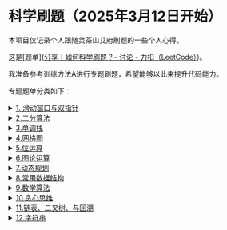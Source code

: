 # 科学刷题（2025年3月12日开始）

本项目仅记录个人跟随灵茶山艾府刷题的一些个人心得。

这是[题单]([分享｜如何科学刷题？- 讨论 - 力扣（LeetCode）](https://leetcode.cn/discuss/post/3141566/ru-he-ke-xue-shua-ti-by-endlesscheng-q3yd/))。

我准备参考训练方法A进行专题刷题，希望能够以此来提升代码能力。

专题题单分类如下：
<details>
  <summary><a href="https://leetcode.cn/discuss/post/0viNMK/" target="_blank">1. 滑动窗口与双指针</a></summary>
<ul>
 <ul>
  <li>
    <details>
      <summary>1. 定长</summary>
      <ul>
        <li><input type="checkbox" checked> <a href="./Sliding window with double pointer/fixed_length_primary.md">1.1 定长滑动窗口（基础题）</a></li>
        <li><input type="checkbox"> <a href="./Sliding window with double pointer/fixed_length_advanced.md">1.2 定长滑动窗口（进阶题）</a></li>
          <li><input type="checkbox"> <a href="./Sliding window with double pointer/fixed_length_other.md">1.3 定长滑动窗口（选做题）</a></li>
      </ul>
    </details>
  </li>
  <li>
    <details>
      <summary>2. 不定长滑动窗口</summary>
      <ul>
        <li>
          <details>
            <summary>2.1 求最长/最大</summary>
            <ul>
              <li><input type="checkbox"checked> <a href="./Sliding window with double pointer/variable_length_max_primary.md">2.1.1 求最长/最大（基础）</a></li>
              <li><input type="checkbox"> <a href="./Sliding window with double pointer/variable_length_max_advanced.md">2.1.2 求最长/最大（进阶）</a></li>
            </ul>
          </details>
        </li>
           <li><input type="checkbox"checked> <a href="./Sliding window with double pointer/variable_length_min.md">2.2求最短/最小</a></li>
        <li>
          <details>
            <summary>2.3 求子数组个数</summary>
            <ul>
              <li><input type="checkbox"checked> <a href="./Sliding window with double pointer/variable_length_count_longer_valid.md">2.3.1 越长越合法</a></li>
              <li><input type="checkbox"checked> <a href="./Sliding window with double pointer/variable_length_count_shorter_valid.md">2.3.2 越短越合法</a></li>
              <li><input type="checkbox"checked> <a href="./Sliding window with double pointer/variable_length_count_exact.md">2.3.3 恰好型滑动窗口</a></li>
            </ul>
          </details>
        </li>
        <li><input type="checkbox"> <a href="./Sliding window with double pointer/variable_length_other.md">2.4 其他（选做）</a></li>
      </ul>
    </details>
  </li>
  <li>
    <details>
      <summary>3. 单序列双指针</summary>
      <ul>
        <li><input type="checkbox"> <a href="./Sliding window with double pointer/single_sequence_opposite.md">3.1 相向双指针</a></li>
        <li><input type="checkbox"> <a href="./Sliding window with double pointer/single_sequence_same_direction.md">3.2 同向双指针</a></li>
        <li><input type="checkbox"> <a href="./Sliding window with double pointer/single_sequence_back_to_back.md">3.3 背向双指针</a></li>
        <li><input type="checkbox"> <a href="./Sliding window with double pointer/single_sequence_in_place.md">3.4 原地修改</a></li>
      </ul>
    </details>
  </li>
  <li>
    <details>
      <summary>4. 双序列双指针</summary>
      <ul>
        <li><input type="checkbox"> <a href="./Sliding window with double pointer/double_sequence_basic.md">4.1 双指针</a></li>
        <li>
          <details>
            <summary>4.2 判断子序列</summary>
            <ul>
              <li><input type="checkbox"> <a href="./Sliding window with double pointer/subsequence_basic.md">4.2.1 判断子序列（基础）</a></li>
              <li><input type="checkbox"> <a href="./Sliding window with double pointer/subsequence_advanced.md">4.2.2 判断子序列（进阶）</a></li>
            </ul>
          </details>
        </li>
      </ul>
    </details>
  </li>
  <li><input type="checkbox"> <a href="./Sliding window with double pointer/three_pointers.md">5. 三指针</a></li>
  <li><input type="checkbox"> <a href="./Sliding window with double pointer/group_loop.md">6. 分组循环</a></li>
</ul>
</ul>
</details>

<details>
  <summary>
    <a href="https://leetcode.cn/discuss/post/3579164/ti-dan-er-fen-suan-fa-er-fen-da-an-zui-x-3rqn/" target="_blank">2.二分算法</a>
  </summary>
  <ul>
  <li>
    <details>
      <summary>1. 二分查找</summary>
      <ul>
        <li><input type="checkbox"> <a href="./Binary algorithm/binary_search_primary.md">1.1 二分查找（基础题）</a></li>
        <li><input type="checkbox"> <a href="./Binary algorithm/binary_search_advanced.md">1.2 二分查找（进阶题）</a></li>
      </ul>
    </details>
  </li>
  <li>
    <details>
      <summary>2. 二分答案</summary>
      <ul>
        <li><input type="checkbox"> <a href="./Binary algorithm/binary_answer_min.md">2.1 求最小</a></li>
        <li><input type="checkbox"> <a href="./Binary algorithm/binary_answer_max.md">2.2 求最大</a></li>
        <li><input type="checkbox"> <a href="./Binary algorithm/binary_answer_indirect.md">2.3 二分间接值</a></li>
        <li><input type="checkbox"> <a href="./Binary algorithm/binary_answer_minimize_max.md">2.4 最小化最大值</a></li>
        <li><input type="checkbox"> <a href="./Binary algorithm/binary_answer_maximize_min.md">2.5 最大化最小值</a></li>
        <li><input type="checkbox"> <a href="./Binary algorithm/binary_answer_kth.md">2.6 第K小/大</a></li>
      </ul>
    </details>
  </li>
  <li><input type="checkbox"> <a href="./Binary algorithm/other.md">3. 其他</a></li>
</ul>
</details>

<details>
  <summary>
    <a href="https://leetcode.cn/discuss/post/9oZFK9/" target="_blank">3.单调栈</a>
  </summary>
<ul>
  <li><input type="checkbox"> <a href="./Monotone stack/monotone_stack_primary.md">1. 单调栈（基础）</a></li>
  <li><input type="checkbox"> <a href="./Monotone stack/monotone_stack_advanced.md">2. 单调栈（进阶）</a></li>
  <li><input type="checkbox"> <a href="./Monotone stack/rectangle.md">3. 矩形</a></li>
  <li><input type="checkbox"> <a href="./Monotone stack/contribution.md">4. 贡献法</a></li>
  <li><input type="checkbox"> <a href="./Monotone stack/min_lexicographical_order.md">5. 最小字典序</a></li>
</ul>
</details>


<details>
  <summary>
    <a href="https://leetcode.cn/discuss/post/YiXPXW/" target="_blank">4.网格图</a>
  </summary>
<ul>
  <li><input type="checkbox"> <a href="./Gird chart/grid_dfs.md">1. 网格图DFS</a></li>
  <li><input type="checkbox"> <a href="./Gird chart/grid_bfs.md">2. 网格图BFS</a></li>
  <li><input type="checkbox"> <a href="./Gird chart/grid_01_bfs.md">3. 网格图 0-1 BFS</a></li>
  <li><input type="checkbox"> <a href="./Gird chart/grid_dijkstra.md">4. 网格图 Dijkstra</a></li>
  <li><input type="checkbox"> <a href="./Gird chart/grid_comprehensive.md">5. 综合应用</a></li>
</ul>
</details>

<details>
  <summary>
    <a href="https://leetcode.cn/discuss/post/dHn9Vk/" target="_blank">5.位运算</a>
  </summary>
<ul>
  <li><input type="checkbox"> <a href="./bit operation/bit_basic.md">1. 位运算基础题</a></li>
  <li><input type="checkbox"> <a href="./bit operation/xor_properties.md">2. 异或（XOR）的性质</a></li>
  <li><input type="checkbox"> <a href="./bit operation/and_or_properties.md">3. 与或（AND/OR）的性质</a></li>
  <li><input type="checkbox"> <a href="./bit operation/bit_decomposition.md">4. 拆位 / 贡献法</a></li>
  <li><input type="checkbox"> <a href="./bit operation/trial_fill.md">5. 试填法</a></li>
  <li><input type="checkbox"> <a href="./bit operation/identities.md">6. 恒等式</a></li>
  <li><input type="checkbox"> <a href="./bit operation/thinking_problems.md">7. 思维题</a></li>
  <li><input type="checkbox"> <a href="./bit operation/other.md">8. 其他</a></li>
</ul>
</details>

<details>
  <summary>
    <a href="https://leetcode.cn/discuss/post/01LUak/" target="_blank">6.图论运算</a>
  </summary>
<ul>
  <li>
    <details>
      <summary>1. 基础遍历</summary>
      <ul>
        <li><input type="checkbox"> <a href="./graph-theoretical algorithm/dfs_basic.md">1.1 DFS基础</a></li>
        <li><input type="checkbox"> <a href="./graph-theoretical algorithm/bfs_basic.md">1.2 BFS基础</a></li>
      </ul>
    </details>
  </li>
  <li>
    <details>
      <summary>2. 拓扑排序</summary>
      <ul>
        <li><input type="checkbox"> <a href="./graph-theoretical algorithm/topological_sort.md">2.1 拓扑排序</a></li>
        <li><input type="checkbox"> <a href="./graph-theoretical algorithm/topological_dp.md">2.2 在拓扑上DP</a></li>
        <li><input type="checkbox"> <a href="./graph-theoretical algorithm/base_ring_tree.md">2.3 基环树</a></li>
      </ul>
    </details>
  </li>
  <li>
    <details>
      <summary>3. 最短树</summary>
      <ul>
        <li><input type="checkbox"> <a href="./graph-theoretical algorithm/dijkstra.md">3.1 单源最短路：Dijkstra 算法</a></li>
        <li><input type="checkbox"> <a href="./graph-theoretical algorithm/floyd.md">3.2 全源最短路：Floyd 算法</a></li>
      </ul>
    </details>
  </li>
  <li><input type="checkbox"> <a href="./graph-theoretical algorithm/minimum_spanning_tree.md">4. 最小生成树</a></li>
  <li><input type="checkbox"> <a href="./graph-theoretical algorithm/euler_path.md">5. 欧拉路径/欧拉回路</a></li>
  <li><input type="checkbox"> <a href="./graph-theoretical algorithm/strongly_connected_components.md">6. 强连通分量/双连通分量</a></li>
  <li><input type="checkbox"> <a href="./graph-theoretical algorithm/bipartite_graph_coloring.md">7. 二分图染色</a></li>
  <li><input type="checkbox"> <a href="./graph-theoretical algorithm/network_flow.md">8. 网络流</a></li>
  <li><input type="checkbox"> <a href="./graph-theoretical algorithm/other.md">9. 其他</a></li>
</ul>
</details>

<details>
  <summary>
    <a href="https://leetcode.cn/discuss/post/tXLS3i/" target="_blank">7.动态规划</a>
  </summary>
<ul>
  <li>
    <details>
      <summary>1. 入门dp</summary>
      <ul>
        <li><input type="checkbox"> <a href="./Dynamic programming/climbing_stairs.md">1.1 爬楼梯</a></li>
        <li><input type="checkbox"> <a href="./Dynamic programming/house_robber.md">1.2 打家劫舍</a></li>
        <li><input type="checkbox"> <a href="./Dynamic programming/maximum_subarray.md">1.3 最大子数组和</a></li>
      </ul>
    </details>
  </li>
  <li>
    <details>
      <summary>2. 网格图dp</summary>
      <ul>
        <li><input type="checkbox"> <a href="./Dynamic programming/grid_dp_basic.md">2.1 基础</a></li>
        <li><input type="checkbox"> <a href="./Dynamic programming/grid_dp_advanced.md">2.2 进阶</a></li>
      </ul>
    </details>
  </li>
  <li>
    <details>
      <summary>3. 背包</summary>
      <ul>
        <li><input type="checkbox"> <a href="./Dynamic programming/01_knapsack.md">3.1 0-1背包</a></li>
        <li><input type="checkbox"> <a href="./Dynamic programming/unbounded_knapsack.md">3.2 完全背包</a></li>
        <li><input type="checkbox"> <a href="./Dynamic programming/multiple_knapsack.md">3.3 多重背包</a></li>
        <li><input type="checkbox"> <a href="./Dynamic programming/group_knapsack.md">3.4 分组背包</a></li>
      </ul>
    </details>
  </li>
  <li>
    <details>
      <summary>4. 经典线性dp</summary>
      <ul>
        <li>
          <details>
            <summary>4.1 最大公共子序列（LCS）</summary>
            <ul>
              <li><input type="checkbox"> <a href="./Dynamic programming/lcs_basic.md">4.1.1 LCS基础</a></li>
              <li><input type="checkbox"> <a href="./Dynamic programming/lcs_advanced.md">4.1.2 LCS进阶</a></li>
            </ul>
          </details>
        </li>
        <li>
          <details>
            <summary>4.2 最大递增子序列（LIS）</summary>
            <ul>
              <li><input type="checkbox"> <a href="./Dynamic programming/lis_basic.md">4.2.1 LIS基础</a></li>
              <li><input type="checkbox"> <a href="./Dynamic programming/lis_advanced.md">4.2.2 LIS进阶</a></li>
            </ul>
          </details>
        </li>
      </ul>
    </details>
  </li>
  <li>
    <details>
      <summary>5. 划分型DP</summary>
      <ul>
        <li><input type="checkbox"> <a href="./Dynamic programming/partition_judge.md">5.1 判定能否划分</a></li>
        <li><input type="checkbox"> <a href="./Dynamic programming/partition_optimize.md">5.2 最优化分</a></li>
        <li><input type="checkbox"> <a href="./Dynamic programming/partition_constraint.md">5.3 约束划分个数</a></li>
      </ul>
    </details>
  </li>
  <li>
    <details>
      <summary>6. 状态机DP</summary>
      <ul>
        <li><input type="checkbox"> <a href="./Dynamic programming/state_machine_stock.md">6.1 买卖股票</a></li>
        <li><input type="checkbox"> <a href="./Dynamic programming/state_machine_basic.md">6.2 状态机DP基础</a></li>
        <li><input type="checkbox"> <a href="./Dynamic programming/state_machine_advanced.md">6.3 状态机DP进阶</a></li>
      </ul>
    </details>
  </li>
  <li>
    <details>
      <summary>7. 其他线性DP</summary>
      <ul>
        <li><input type="checkbox"> <a href="./Dynamic programming/misc_linear_dp.md">7.1 一堆DP</a></li>
        <li><input type="checkbox"> <a href="./Dynamic programming/valid_subsequence.md">7.2 合法子序列DP</a></li>
        <li><input type="checkbox"> <a href="./Dynamic programming/matrix_exponentiation.md">7.3 矩阵快速幂优化</a></li>
        <li><input type="checkbox"> <a href="./Dynamic programming/subrectangle_dp.md">7.4 子矩形DP</a></li>
        <li><input type="checkbox"> <a href="./Dynamic programming/multi_dimension_dp.md">7.5 多维DP</a></li>
      </ul>
    </details>
  </li>
  <li>
    <details>
      <summary>8. 区间DP</summary>
      <ul>
        <li><input type="checkbox"> <a href="./Dynamic programming/longest_palindromic_subseq.md">8.1 最长回文子序列</a></li>
        <li><input type="checkbox"> <a href="./Dynamic programming/other_interval_dp.md">8.2 其他区间DP</a></li>
      </ul>
    </details>
  </li>
  <li>
    <details>
      <summary>9. 状态压缩DP</summary>
      <ul>
        <li>
          <details>
            <summary>9.1 排列型</summary>
            <ul>
              <li><input type="checkbox"> <a href="./Dynamic programming/permutation_independent.md">9.1.1 相邻无关</a></li>
              <li><input type="checkbox"> <a href="./Dynamic programming/permutation_dependent.md">9.1.2 相邻有关</a></li>
            </ul>
          </details>
        </li>
        <li><input type="checkbox"> <a href="./Dynamic programming/tsp.md">9.3 旅行商问题</a></li>
        <li><input type="checkbox"> <a href="./Dynamic programming/subset_state.md">9.4 子集状压DP</a></li>
        <li><input type="checkbox"> <a href="./Dynamic programming/other_state_compression.md">9.5 其他状压DP</a></li>
      </ul>
    </details>
  </li>
  <li><input type="checkbox"> <a href="./Dynamic programming/digit_dp.md">10. 数位DP</a></li>
  <li>
    <details>
      <summary>11. 数据结构优化DP</summary>
      <ul>
        <li><input type="checkbox"> <a href="./Dynamic programming/prefix_sum_optimization.md">11.1 前缀和优化</a></li>
        <li><input type="checkbox"> <a href="./Dynamic programming/monotonic_stack_optimization.md">11.2 单调栈优化</a></li>
        <li><input type="checkbox"> <a href="./Dynamic programming/monotonic_queue_optimization.md">11.3 单调队列优化</a></li>
        <li><input type="checkbox"> <a href="./Dynamic programming/binary_indexed_tree_optimization.md">11.4 树状数组优化</a></li>
        <li><input type="checkbox"> <a href="./Dynamic programming/trie_optimization.md">11.5 字典树优化</a></li>
        <li><input type="checkbox"> <a href="./Dynamic programming/other_optimization.md">11.6 其他优化</a></li>
        <li><input type="checkbox"> <a href="./Dynamic programming/wqs_binary.md">11.7 WQS二分</a></li>
      </ul>
    </details>
  </li>
  <li>
    <details>
      <summary>12. 树形DP</summary>
      <ul>
        <li><input type="checkbox"> <a href="./Dynamic programming/tree_diameter.md">12.1 树的直径</a></li>
        <li><input type="checkbox"> <a href="./Dynamic programming/tree_independent_set.md">12.2 最大独立集</a></li>
        <li><input type="checkbox"> <a href="./Dynamic programming/tree_dominating_set.md">12.3 最小支配集</a></li>
        <li><input type="checkbox"> <a href="./Dynamic programming/rerooting.md">12.4 换根DP</a></li>
        <li><input type="checkbox"> <a href="./Dynamic programming/other_tree_dp.md">12.5 其他树形DP</a></li>
      </ul>
    </details>
  </li>
  <li><input type="checkbox"> <a href="./Dynamic programming/graph_dp.md">13. 图DP</a></li>
  <li><input type="checkbox"> <a href="./Dynamic programming/game_dp.md">14. 博弈DP</a></li>
  <li><input type="checkbox"> <a href="./Dynamic programming/probability_dp.md">15. 概率/期望DP</a></li>
  <li><input type="checkbox"> <a href="./Dynamic programming/print_solution.md">16. 输出具体方案</a></li>
  <li><input type="checkbox"> <a href="./Dynamic programming/prefix_suffix.md">17. 前后缀分解</a></li>
  <li><input type="checkbox"> <a href="./Dynamic programming/transform_xy.md">18. 把X变成Y</a></li>
  <li><input type="checkbox"> <a href="./Dynamic programming/jump_game.md">19. 跳跃游戏</a></li>
  <li><input type="checkbox"> <a href="./Dynamic programming/other_dp.md">20. 其他DP</a></li>
</ul>
</details>

<details>
  <summary>
    <a href="https://leetcode.cn/discuss/post/mOr1u6/" target="_blank">8.常用数据结构</a>
  </summary>
<ul>
  <li>
    <details>
      <summary>0. 常用枚举技巧</summary>
      <ul>
        <li><input type="checkbox"> <a href="./Common data structure/enumerate_right_maintain_left.md">0.1 枚举右，维护左</a></li>
        <li><input type="checkbox"> <a href="./Common data structure/enumerate_middle.md">0.2 枚举中间</a></li>
      </ul>
    </details>
  </li>
  <li>
    <details>
      <summary>1. 前缀和</summary>
      <ul>
        <li><input type="checkbox"> <a href="./Common data structure/prefix_sum_basic.md">1.1 前缀和基础</a></li>
        <li><input type="checkbox"> <a href="./Common data structure/prefix_sum_hashmap.md">1.2 前缀和与哈希表</a></li>
        <li><input type="checkbox"> <a href="./Common data structure/distance_sum.md">1.3 距离和</a></li>
        <li><input type="checkbox"> <a href="./Common data structure/prefix_xor.md">1.4 前缀异或和</a></li>
        <li><input type="checkbox"> <a href="./Common data structure/prefix_1d_other.md">1.5 其他一维前缀和</a></li>
        <li><input type="checkbox"> <a href="./Common data structure/prefix_2d.md">1.6 二维前缀和</a></li>
      </ul>
    </details>
  </li>
  <li>
    <details>
      <summary>2. 差分</summary>
      <ul>
        <li><input type="checkbox"> <a href="./Common data structure/difference_1d.md">2.1 一维差分（扫描线）</a></li>
        <li><input type="checkbox"> <a href="./Common data structure/difference_2d.md">2.2 二维差分</a></li>
      </ul>
    </details>
  </li>
  <li>
    <details>
      <summary>3. 栈</summary>
      <ul>
        <li><input type="checkbox"> <a href="./Common data structure/stack_basic.md">3.1 基础</a></li>
        <li><input type="checkbox"> <a href="./Common data structure/stack_advanced.md">3.2 进阶</a></li>
        <li><input type="checkbox"> <a href="./Common data structure/stack_elimination.md">3.3 邻项消除</a></li>
        <li><input type="checkbox"> <a href="./Common data structure/valid_parentheses_stack.md">3.4 合法括号字符串</a></li>
        <li><input type="checkbox"> <a href="./Common data structure/expression_parsing.md">3.5 表达式解析</a></li>
        <li><input type="checkbox"> <a href="./Common data structure/dual_stack.md">3.6 对顶栈</a></li>
        <li><input type="checkbox"> <a href="./Common data structure/monotonic_stack.md">3.7 单调栈</a></li>
      </ul>
    </details>
  </li>
  <li>
    <details>
      <summary>4. 队列</summary>
      <ul>
        <li><input type="checkbox"> <a href="./Common data structure/queue_basic.md">4.1 队列基础</a></li>
        <li><input type="checkbox"> <a href="./Common data structure/queue_design.md">4.2 队列设计</a></li>
        <li><input type="checkbox"> <a href="./Common data structure/deque.md">4.3 双端队列</a></li>
        <li><input type="checkbox"> <a href="./Common data structure/monotonic_queue.md">4.4 单调队列</a></li>
        <li><input type="checkbox"> <a href="./Common data structure/monotonic_queue_dp.md">4.5 单调队列优化DP</a></li>
      </ul>
    </details>
  </li>
  <li>
    <details>
      <summary>5. 堆（优先队列）</summary>
      <ul>
        <li><input type="checkbox"> <a href="./Common data structure/heap_basic.md">5.1 堆基础</a></li>
        <li><input type="checkbox"> <a href="./Common data structure/heap_advanced.md">5.2 堆进阶</a></li>
        <li><input type="checkbox"> <a href="./Common data structure/heap_rearrange.md">5.3 重排元素</a></li>
        <li><input type="checkbox"> <a href="./Common data structure/kth_element_heap.md">5.4 第K小/大</a></li>
        <li><input type="checkbox"> <a href="./Common data structure/regret_heap.md">5.5 反悔堆</a></li>
        <li><input type="checkbox"> <a href="./Common data structure/lazy_delete_heap.md">5.6 懒删除堆</a></li>
        <li><input type="checkbox"> <a href="./Common data structure/dual_heap.md">5.7 对顶堆</a></li>
      </ul>
    </details>
  </li>
  <li>
    <details>
      <summary>6. 字典树（trie）</summary>
      <ul>
        <li><input type="checkbox"> <a href="./Common data structure/trie_basic.md">6.1 字典树基础</a></li>
        <li><input type="checkbox"> <a href="./Common data structure/trie_advanced.md">6.2 字典树进阶</a></li>
        <li><input type="checkbox"> <a href="./Common data structure/trie_dp.md">6.3 字典树优化DP</a></li>
        <li><input type="checkbox"> <a href="./Common data structure/xor_trie.md">6.4 0-1字典树</a></li>
      </ul>
    </details>
  </li>
  <li>
    <details>
      <summary>7. 并查集</summary>
      <ul>
        <li><input type="checkbox"> <a href="./Common data structure/union_find_basic.md">7.1 并查集基础</a></li>
        <li><input type="checkbox"> <a href="./Common data structure/union_find_advanced.md">7.2 并查集进阶</a></li>
        <li><input type="checkbox"> <a href="./Common data structure/gcd_union_find.md">7.3 GCD并查集</a></li>
        <li><input type="checkbox"> <a href="./Common data structure/array_union_find.md">7.4 数组上的并查集</a></li>
        <li><input type="checkbox"> <a href="./Common data structure/interval_union_find.md">7.5 区间并查集</a></li>
        <li><input type="checkbox"> <a href="./Common data structure/weighted_union_find.md">7.6 边权并查集</a></li>
      </ul>
    </details>
  </li>
  <li>
    <details>
      <summary>8. 树状数组和线段树</summary>
      <ul>
        <li><input type="checkbox"> <a href="./Common data structure/binary_indexed_tree.md">8.1 树状数组</a></li>
        <li><input type="checkbox"> <a href="./Common data structure/reverse_pairs.md">8.2 逆序对</a></li>
        <li><input type="checkbox"> <a href="./Common data structure/segment_tree_no_lazy.md">8.3 线段树（无区间更新）</a></li>
        <li><input type="checkbox"> <a href="./Common data structure/lazy_segment_tree.md">8.4 Lazy线段树</a></li>
        <li><input type="checkbox"> <a href="./Common data structure/dynamic_segment_tree.md">8.5 动态开点线段树</a></li>
      </ul>
    </details>
  </li>
  <li><input type="checkbox"> <a href="./Common data structure/offline_algorithm.md">9. 离线算法（专题）</a></li>
</ul>
</details>

<details>
  <summary>
    <a href="https://leetcode.cn/discuss/post/IYT3ss/" target="_blank">9.数学算法</a>
  </summary>
  <ul>
  <li>
    <details>
      <summary>1. 数论</summary>
      <ul>
        <li><input type="checkbox"> <a href="./Mathematical algorithm/prime_check.md">1.1 判断质数</a></li>
        <li><input type="checkbox"> <a href="./Mathematical algorithm/sieve_primes.md">1.2 预处理质数（筛质数）</a></li>
        <li><input type="checkbox"> <a href="./Mathematical algorithm/prime_factorization.md">1.3 质因数分解</a></li>
        <li><input type="checkbox"> <a href="./Mathematical algorithm/factorial_factorization.md">1.4 阶乘分解</a></li>
        <li><input type="checkbox"> <a href="./Mathematical algorithm/factors.md">1.5 因子</a></li>
        <li><input type="checkbox"> <a href="./Mathematical algorithm/gcd.md">1.6 最大公约数（GCD）</a></li>
        <li><input type="checkbox"> <a href="./Mathematical algorithm/lcm.md">1.7 最小公倍数（LCM）</a></li>
        <li><input type="checkbox"> <a href="./Mathematical algorithm/coprime.md">1.8 互质</a></li>
        <li><input type="checkbox"> <a href="./Mathematical algorithm/modular.md">1.9 同余</a></li>
        <li><input type="checkbox"> <a href="./Mathematical algorithm/number_theory_other.md">1.10 其他</a></li>
      </ul>
    </details>
  </li>
  <li>
    <details>
      <summary>2. 组合数学</summary>
      <ul>
        <li><input type="checkbox"> <a href="./Mathematical algorithm/multiplication_principle.md">2.1 乘法原理</a></li>
        <li><input type="checkbox"> <a href="./Mathematical algorithm/combinatorial_counting.md">2.2 组合计数</a></li>
        <li><input type="checkbox"> <a href="./Mathematical algorithm/balls_in_boxes.md">2.3 放球问题</a></li>
        <li><input type="checkbox"> <a href="./Mathematical algorithm/inclusion_exclusion.md">2.4 容斥原理</a></li>
        <li><input type="checkbox"> <a href="./Mathematical algorithm/contribution_method.md">2.5 贡献法</a></li>
      </ul>
    </details>
  </li>
  <li><input type="checkbox"> <a href="./Mathematical algorithm/probability_expectation.md">3. 概率期望</a></li>
  <li><input type="checkbox"> <a href="./Mathematical algorithm/game_theory.md">4. 博弈论</a></li>
  <li>
    <details>
      <summary>5. 计算几何</summary>
      <ul>
        <li><input type="checkbox"> <a href="./Mathematical algorithm/points_lines.md">5.1 点、线</a></li>
        <li><input type="checkbox"> <a href="./Mathematical algorithm/circles.md">5.2 圆</a></li>
        <li><input type="checkbox"> <a href="./Mathematical algorithm/polygons.md">5.3 矩形、多边形</a></li>
        <li><input type="checkbox"> <a href="./Mathematical algorithm/convex_hull.md">5.4 凸包</a></li>
      </ul>
    </details>
  </li>
  <li><input type="checkbox"> <a href="./Mathematical algorithm/randomized_algorithms.md">6. 随机算法</a></li>
  <li>
    <details>
      <summary>7. 杂项</summary>
      <ul>
        <li><input type="checkbox"> <a href="./Mathematical algorithm/palindrome_number.md">7.1 回文数</a></li>
        <li><input type="checkbox"> <a href="./Mathematical algorithm/integer_partition.md">7.2 整数拆分</a></li>
        <li><input type="checkbox"> <a href="./Mathematical algorithm/manhattan_distance.md">7.3 曼哈顿距离</a></li>
        <li><input type="checkbox"> <a href="./Mathematical algorithm/polynomial_convolution.md">7.4 多项式卷积</a></li>
        <li><input type="checkbox"> <a href="./Mathematical algorithm/math_misc.md">7.5 其他</a></li>
      </ul>
    </details>
  </li>
</ul>
</details>

<details>
  <summary>
    <a href="https://leetcode.cn/discuss/post/g6KTKL/" target="_blank">10.贪心思维</a>
  </summary>
  <ul>
  <li>
    <details>
      <summary>1. 贪心策略</summary>
      <ul>
        <li><input type="checkbox"> <a href="./Greed and thinking/minmax_greedy.md">1.1 从最小/最大开始贪心</a></li>
        <li><input type="checkbox"> <a href="./Greed and thinking/single_sequence_pairing.md">1.2 单序列配对</a></li>
        <li><input type="checkbox"> <a href="./Greed and thinking/double_sequence_pairing.md">1.3 双序列配对</a></li>
        <li><input type="checkbox"> <a href="./Greed and thinking/leftright_greedy.md">1.4 从最左/最右开始贪心</a></li>
        <li><input type="checkbox"> <a href="./Greed and thinking/partition_greedy.md">1.5 划分型贪心</a></li>
        <li><input type="checkbox"> <a href="./Greed and thinking/enumerate_then_greedy.md">1.6 先枚举，再贪心</a></li>
        <li><input type="checkbox"> <a href="./Greed and thinking/exchange_argument.md">1.7 交换论证法</a></li>
        <li><input type="checkbox"> <a href="./Greed and thinking/adjacent_difference.md">1.8 相邻不同</a></li>
        <li><input type="checkbox"> <a href="./Greed and thinking/regret_greedy.md">1.9 反悔贪心</a></li>
      </ul>
    </details>
  </li>
  <li>
    <details>
      <summary>2. 区间贪心</summary>
      <ul>
        <li><input type="checkbox"> <a href="./Greed and thinking/disjoint_intervals.md">2.1 不相交区间</a></li>
        <li><input type="checkbox"> <a href="./Greed and thinking/interval_grouping.md">2.2 区间分组</a></li>
        <li><input type="checkbox"> <a href="./Greed and thinking/interval_point_selection.md">2.3 区间选点</a></li>
        <li><input type="checkbox"> <a href="./Greed and thinking/interval_covering.md">2.4 区间覆盖</a></li>
        <li><input type="checkbox"> <a href="./Greed and thinking/interval_merging.md">2.5 合并区间</a></li>
        <li><input type="checkbox"> <a href="./Greed and thinking/interval_other.md">2.6 其他区间贪心</a></li>
      </ul>
    </details>
  </li>
  <li>
    <details>
      <summary>3. 字符串贪心</summary>
      <ul>
        <li><input type="checkbox"> <a href="./Greed and thinking/lexicographical_order.md">3.1 字典序最小/最大</a></li>
        <li><input type="checkbox"> <a href="./Greed and thinking/palindrome_greedy.md">3.2 回文串贪心</a></li>
        <li><input type="checkbox"> <a href="./Greed and thinking/valid_parentheses.md">3.3 合法括号字符串</a></li>
      </ul>
    </details>
  </li>
  <li>
    <details>
      <summary>4. 数学贪心</summary>
      <ul>
        <li><input type="checkbox"> <a href="./Greed and thinking/math_greedy_basic.md">4.1 数学贪心基础</a></li>
        <li><input type="checkbox"> <a href="./Greed and thinking/product_greedy.md">4.2 乘积贪心</a></li>
        <li><input type="checkbox"> <a href="./Greed and thinking/rearrangement_inequality.md">4.3 排序不等式</a></li>
        <li><input type="checkbox"> <a href="./Greed and thinking/basic_inequality.md">4.4 基本不等式</a></li>
        <li><input type="checkbox"> <a href="./Greed and thinking/median_greedy.md">4.5 中位数贪心</a></li>
        <li><input type="checkbox"> <a href="./Greed and thinking/induction_method.md">4.6 归纳法</a></li>
        <li><input type="checkbox"> <a href="./Greed and thinking/math_greedy_other.md">4.7 其他数学贪心</a></li>
      </ul>
    </details>
  </li>
  <li>
    <details>
      <summary>5. 思维题</summary>
      <ul>
        <li><input type="checkbox"> <a href="./Greed and thinking/special_to_general.md">5.1 从特殊到一般</a></li>
        <li><input type="checkbox"> <a href="./Greed and thinking/brain_teasers.md">5.2 脑筋急转弯</a></li>
        <li><input type="checkbox"> <a href="./Greed and thinking/reverse_thinking.md">5.3 逆向思维</a></li>
        <li><input type="checkbox"> <a href="./Greed and thinking/equivalent_transformation.md">5.4 等价转换</a></li>
      </ul>
    </details>
  </li>
  <li><input type="checkbox"> <a href="./Greed and thinking/construction_problems.md">6. 构造题</a></li>
  <li><input type="checkbox"> <a href="./Greed and thinking/other.md">7. 其他</a></li>
</ul>
</details>

<details>
  <summary>
    <a href="https://leetcode.cn/discuss/post/g6KTKL/" target="_blank">11.链表、二叉树、与回溯</a>
  </summary>
  <ul>
  <li>
    <details>
      <summary>1. 链表</summary>
      <ul>
        <li><input type="checkbox"> <a href="./Linked lists, binary trees and backtracking/linkedlist_traversal.md">1.1 遍历链表</a></li>
        <li><input type="checkbox"> <a href="./Linked lists, binary trees and backtracking/linkedlist_delete.md">1.2 删除节点</a></li>
        <li><input type="checkbox"> <a href="./Linked lists, binary trees and backtracking/linkedlist_insert.md">1.3 插入节点</a></li>
        <li><input type="checkbox"> <a href="./Linked lists, binary trees and backtracking/linkedlist_reverse.md">1.4 反转链表</a></li>
        <li><input type="checkbox"> <a href="./Linked lists, binary trees and backtracking/linkedlist_two_pointers.md">1.5 前后指针</a></li>
        <li><input type="checkbox"> <a href="./Linked lists, binary trees and backtracking/linkedlist_fast_slow.md">1.6 快慢指针</a></li>
        <li><input type="checkbox"> <a href="./Linked lists, binary trees and backtracking/linkedlist_double_pointers.md">1.7 双指针</a></li>
        <li><input type="checkbox"> <a href="./Linked lists, binary trees and backtracking/linkedlist_merge.md">1.8 合并链表</a></li>
        <li><input type="checkbox"> <a href="./Linked lists, binary trees and backtracking/linkedlist_divide_conquer.md">1.9 分治</a></li>
        <li><input type="checkbox"> <a href="./Linked lists, binary trees and backtracking/linkedlist_comprehensive.md">1.10 综合应用</a></li>
        <li><input type="checkbox"> <a href="./Linked lists, binary trees and backtracking/linkedlist_other.md">1.11 其他</a></li>
      </ul>
    </details>
  </li>
  <li>
    <details>
      <summary>2. 二叉树</summary>
      <ul>
        <li><input type="checkbox"> <a href="./Linked lists, binary trees and backtracking/binarytree_traversal.md">2.1 遍历二叉树</a></li>
        <li><input type="checkbox"> <a href="./Linked lists, binary trees and backtracking/binarytree_top_down.md">2.2 自顶向下 DFS</a></li>
        <li><input type="checkbox"> <a href="./Linked lists, binary trees and backtracking/binarytree_bottom_up.md">2.3 自底向上 DFS</a></li>
        <li><input type="checkbox"> <a href="./Linked lists, binary trees and backtracking/binarytree_bottom_up_delete.md">2.4 自底向上 DFS：删点</a></li>
        <li><input type="checkbox"> <a href="./Linked lists, binary trees and backtracking/binarytree_recursive.md">2.5 有递有归</a></li>
        <li><input type="checkbox"> <a href="./Linked lists, binary trees and backtracking/binarytree_diameter.md">2.6 直径</a></li>
        <li><input type="checkbox"> <a href="./Linked lists, binary trees and backtracking/binarytree_backtrack.md">2.7 回溯</a></li>
        <li><input type="checkbox"> <a href="./Linked lists, binary trees and backtracking/binarytree_lca.md">2.8 最近公共祖先</a></li>
        <li><input type="checkbox"> <a href="./Linked lists, binary trees and backtracking/binarytree_bst.md">2.9 二叉搜索树</a></li>
        <li><input type="checkbox"> <a href="./Linked lists, binary trees and backtracking/binarytree_creation.md">2.10 创建二叉树</a></li>
        <li><input type="checkbox"> <a href="./Linked lists, binary trees and backtracking/binarytree_insert_delete.md">2.11 插入/删除节点</a></li>
        <li><input type="checkbox"> <a href="./Linked lists, binary trees and backtracking/binarytree_dp.md">2.12 树形 DP</a></li>
        <li><input type="checkbox"> <a href="./Linked lists, binary trees and backtracking/binarytree_bfs.md">2.13 BFS</a></li>
        <li><input type="checkbox"> <a href="./Linked lists, binary trees and backtracking/linkedlist_binarytree.md">2.14 链表+二叉树</a></li>
        <li><input type="checkbox"> <a href="./Linked lists, binary trees and backtracking/nary_tree.md">2.15 N 叉树</a></li>
        <li><input type="checkbox"> <a href="./Linked lists, binary trees and backtracking/binarytree_other.md">2.16 其他</a></li>
      </ul>
    </details>
  </li>
  <li>
    <details>
      <summary>3. 一般树</summary>
      <ul>
        <li><input type="checkbox"> <a href="./Linked lists, binary trees and backtracking/generaltree_traversal.md">3.1 遍历</a></li>
        <li><input type="checkbox"> <a href="./Linked lists, binary trees and backtracking/generaltree_top_down.md">3.2 自顶向下 DFS</a></li>
        <li><input type="checkbox"> <a href="./Linked lists, binary trees and backtracking/generaltree_bottom_up.md">3.3 自底向上 DFS</a></li>
        <li><input type="checkbox"> <a href="./Linked lists, binary trees and backtracking/generaltree_recursive.md">3.4 有递有归</a></li>
        <li><input type="checkbox"> <a href="./Linked lists, binary trees and backtracking/generaltree_diameter.md">3.5 直径</a></li>
        <li><input type="checkbox"> <a href="./Linked lists, binary trees and backtracking/generaltree_timestamp.md">3.6 DFS 时间戳</a></li>
        <li><input type="checkbox"> <a href="./Linked lists, binary trees and backtracking/generaltree_topological.md">3.7 拓扑排序</a></li>
        <li><input type="checkbox"> <a href="./Linked lists, binary trees and backtracking/generaltree_lca.md">3.8 最近公共祖先（LCA）</a></li>
        <li><input type="checkbox"> <a href="./Linked lists, binary trees and backtracking/generaltree_sliding_window.md">3.9 树上滑动窗口</a></li>
        <li><input type="checkbox"> <a href="./Linked lists, binary trees and backtracking/generaltree_other.md">3.10 其他</a></li>
      </ul>
    </details>
  </li>
  <li>
    <details>
      <summary>4. 回溯</summary>
      <ul>
        <li><input type="checkbox"> <a href="./Linked lists, binary trees and backtracking/backtracking_basic.md">4.1 入门回溯</a></li>
        <li><input type="checkbox"> <a href="./Linked lists, binary trees and backtracking/backtracking_subset.md">4.2 子集型回溯</a></li>
        <li><input type="checkbox"> <a href="./Linked lists, binary trees and backtracking/backtracking_partition.md">4.3 划分型回溯</a></li>
        <li><input type="checkbox"> <a href="./Linked lists, binary trees and backtracking/backtracking_combination.md">4.4 组合型回溯</a></li>
        <li><input type="checkbox"> <a href="./Linked lists, binary trees and backtracking/backtracking_permutation.md">4.5 排列型回溯</a></li>
        <li><input type="checkbox"> <a href="./Linked lists, binary trees and backtracking/backtracking_pruning.md">4.6 爆搜+剪枝</a></li>
        <li><input type="checkbox"> <a href="./Linked lists, binary trees and backtracking/backtracking_duplicates.md">4.7 有重复元素的回溯</a></li>
      </ul>
    </details>
  </li>
</ul>
</details>

<details>
  <summary>
    <a href="https://leetcode.cn/discuss/post/SJFwQI/" target="_blank">12.字符串</a>
  </summary>
<ul>
  <li><input type="checkbox"> <a href="./Character string/kmp.md">1. KMP</a></li>
  <li><input type="checkbox"> <a href="./Character string/z_function.md">2. Z函数（扩展KMP）</a></li>
  <li><input type="checkbox"> <a href="./Character string/manacher.md">3. Manacher 算法</a></li>
  <li><input type="checkbox"> <a href="./Character string/string_hashing.md">4. 字符串哈希</a></li>
  <li><input type="checkbox"> <a href="./Character string/minimal_rotation.md">5. 最小表示法</a></li>
  <li><input type="checkbox"> <a href="../Data structures/6_trie.md">6. 字典树（见 数据结构题单 第六章）</a></li>
  <li><input type="checkbox"> <a href="./Character string/aho_corasick.md">7. AC 自动机</a></li>
  <li><input type="checkbox"> <a href="./Character string/suffix_array_automaton.md">8. 后缀数组/后缀自动机</a></li>
  <li><input type="checkbox"> <a href="./Character string/subsequence_automaton.md">9. 子序列自动机</a></li>
  <li><input type="checkbox"> <a href="./Character string/other.md">10. 其他</a></li>
</ul>
</details>


